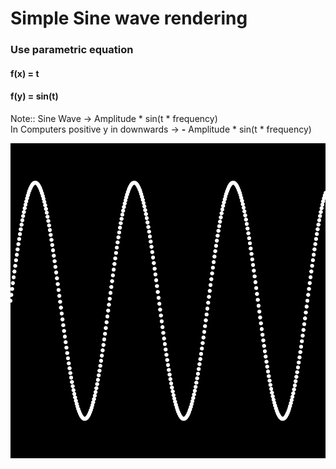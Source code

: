 # Simple Sine wave rendering

### Use parametric equation

#### f(x) = t
#### f(y) = sin(t)
Note:: Sine Wave -> Amplitude * sin(t * frequency) \
In Computers positive y in downwards -> __-__ Amplitude * sin(t * frequency)

![sine_wave_img](sine_wave.png)

